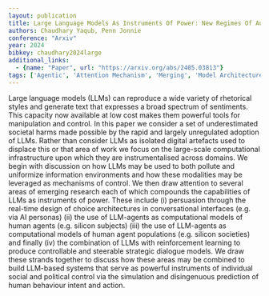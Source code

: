 ```yaml
---
layout: publication
title: Large Language Models As Instruments Of Power: New Regimes Of Autonomous Manipulation And Control
authors: Chaudhary Yaqub, Penn Jonnie
conference: "Arxiv"
year: 2024
bibkey: chaudhary2024large
additional_links:
  - {name: "Paper", url: "https://arxiv.org/abs/2405.03813"}
tags: ['Agentic', 'Attention Mechanism', 'Merging', 'Model Architecture', 'RAG', 'Reinforcement Learning', 'Tools']
---
```

Large language models (LLMs) can reproduce a wide variety of rhetorical styles and generate text that expresses a broad spectrum of sentiments. This capacity now available at low cost makes them powerful tools for manipulation and control. In this paper we consider a set of underestimated societal harms made possible by the rapid and largely unregulated adoption of LLMs. Rather than consider LLMs as isolated digital artefacts used to displace this or that area of work we focus on the large-scale computational infrastructure upon which they are instrumentalised across domains. We begin with discussion on how LLMs may be used to both pollute and uniformize information environments and how these modalities may be leveraged as mechanisms of control. We then draw attention to several areas of emerging research each of which compounds the capabilities of LLMs as instruments of power. These include (i) persuasion through the real-time design of choice architectures in conversational interfaces (e.g. via AI personas) (ii) the use of LLM-agents as computational models of human agents (e.g. silicon subjects) (iii) the use of LLM-agents as computational models of human agent populations (e.g. silicon societies) and finally (iv) the combination of LLMs with reinforcement learning to produce controllable and steerable strategic dialogue models. We draw these strands together to discuss how these areas may be combined to build LLM-based systems that serve as powerful instruments of individual social and political control via the simulation and disingenuous prediction of human behaviour intent and action.
